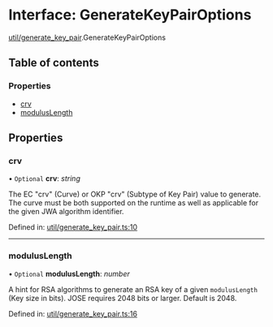 # Interface: GenerateKeyPairOptions

[util/generate_key_pair](../modules/util_generate_key_pair.md).GenerateKeyPairOptions

## Table of contents

### Properties

- [crv](util_generate_key_pair.generatekeypairoptions.md#crv)
- [modulusLength](util_generate_key_pair.generatekeypairoptions.md#moduluslength)

## Properties

### crv

• `Optional` **crv**: *string*

The EC "crv" (Curve) or OKP "crv" (Subtype of Key Pair) value to generate.
The curve must be both supported on the runtime as well as applicable for
the given JWA algorithm identifier.

Defined in: [util/generate_key_pair.ts:10](https://github.com/panva/jose/blob/v3.11.4/src/util/generate_key_pair.ts#L10)

___

### modulusLength

• `Optional` **modulusLength**: *number*

A hint for RSA algorithms to generate an RSA key of a given `modulusLength`
(Key size in bits). JOSE requires 2048 bits or larger. Default is 2048.

Defined in: [util/generate_key_pair.ts:16](https://github.com/panva/jose/blob/v3.11.4/src/util/generate_key_pair.ts#L16)
